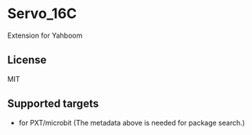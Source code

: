 # Servo_16C

Extension for Yahboom

## License

MIT

## Supported targets

* for PXT/microbit
(The metadata above is needed for package search.)
